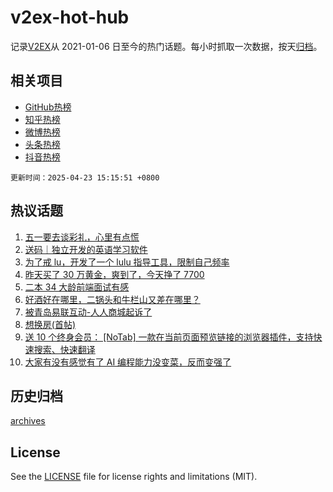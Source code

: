 # v2ex-hot-hub

 记录[V2EX](https://www.v2ex.com/)从 2021-01-06 日至今的热门话题。每小时抓取一次数据，按天[归档](archives)。
 
 ## 相关项目

- [GitHub热榜](https://github.com/lonnyzhang423/github-hot-hub)
- [知乎热榜](https://github.com/lonnyzhang423/zhihu-hot-hub)
- [微博热榜](https://github.com/lonnyzhang423/weibo-hot-hub)
- [头条热榜](https://github.com/lonnyzhang423/toutiao-hot-hub)
- [抖音热榜](https://github.com/lonnyzhang423/douyin-hot-hub)


 `更新时间：2025-04-23 15:15:51 +0800`

## 热议话题

1. [五一要去谈彩礼，心里有点慌](https://www.v2ex.com/t/1127457)
1. [送码｜独立开发的英语学习软件](https://www.v2ex.com/t/1127438)
1. [为了戒 lu，开发了一个 lulu 指导工具，限制自己频率](https://www.v2ex.com/t/1127312)
1. [昨天买了 30 万黄金，爽到了，今天挣了 7700](https://www.v2ex.com/t/1127383)
1. [二本 34 大龄前端面试有感](https://www.v2ex.com/t/1127335)
1. [好酒好在哪里，二锅头和牛栏山又差在哪里？](https://www.v2ex.com/t/1127448)
1. [被青岛易联互动-人人商城起诉了](https://www.v2ex.com/t/1127361)
1. [想换房(首帖)](https://www.v2ex.com/t/1127333)
1. [送 10 个终身会员： [NoTab] 一款在当前页面预览链接的浏览器插件，支持快速搜索、快速翻译](https://www.v2ex.com/t/1127366)
1. [大家有没有感觉有了 AI 编程能力没变菜，反而变强了](https://www.v2ex.com/t/1127404)

## 历史归档

[archives](archives)

## License

See the [LICENSE](LICENSE) file for license rights and limitations (MIT).
